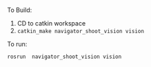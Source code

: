 To Build:
1. CD to catkin workspace
2. ```catkin_make navigator_shoot_vision vision```

To run: 
```
rosrun  navigator_shoot_vision vision
```


